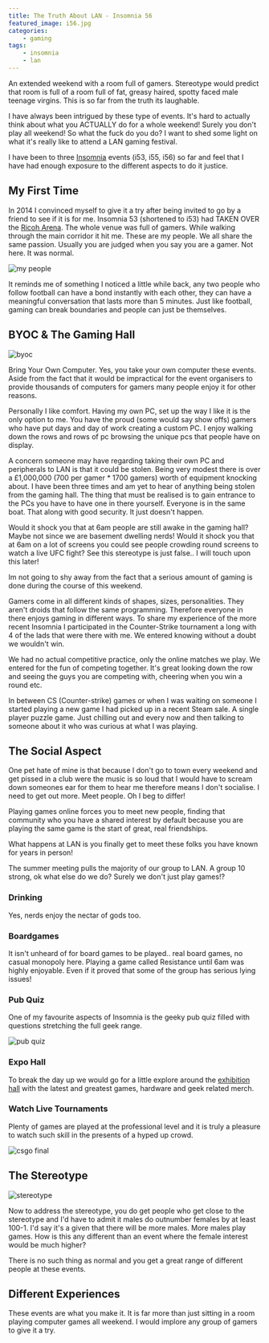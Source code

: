```yaml
---
title: The Truth About LAN - Insomnia 56
featured_image: i56.jpg
categories:
    - gaming
tags:
    - insomnia
    - lan
---
```

An extended weekend with a room full of gamers. Stereotype would predict that room is full of a room full of fat, greasy haired, spotty faced male teenage virgins. This is so far from the truth its laughable.

<!--more-->

I have always been intrigued by these type of events. It's hard to actually think about what you ACTUALLY do for a whole weekend! Surely you don't play all weekend! So what the fuck do you do? I want to shed some light on what it's really like to attend a LAN gaming festival. 

I have been to three [Insomnia](http://insomniagamingfestival.com) events (i53, i55, i56) so far and feel that I have had enough exposure to the different aspects to do it justice.

## My First Time
In 2014 I convinced myself to give it a try after being invited to go by a friend to see if it is for me. Insomnia 53 (shortened to i53) had TAKEN OVER the [Ricoh Arena](http://www.ricoharena.com/). The whole venue was full of gamers. While walking through the main corridor it hit me. These are my people. We all share the same passion. Usually you are judged when you say you are a gamer. Not here. It was normal.

![my people](/images/uploads/2015/12/my-people.gif)

It reminds me of something I noticed a little while back, any two people who follow football can have a bond instantly with each other, they can have a meaningful conversation that lasts more than 5 minutes. Just like football, gaming can break boundaries and people can just be themselves.

## BYOC & The Gaming Hall

![byoc](/images/uploads/2015/12/lan-hall.jpg)

Bring Your Own Computer. Yes, you take your own computer these events. Aside from the fact that it would be impractical for the event organisers to provide thousands of computers for gamers many people enjoy it for other reasons. 

Personally I like comfort. Having my own PC, set up the way I like it is the only option to me. You have the proud (some would say show offs) gamers who have put days and day of work creating a custom PC. I enjoy walking down the rows and rows of pc browsing the unique pcs that people have on display.

A concern someone may have regarding taking their own PC and peripherals to LAN is that it could be stolen. Being very modest there is over a £1,000,000 (700 per gamer * 1700 gamers) worth of equipment knocking about. I have been three times and am yet to hear of anything being stolen from the gaming hall. The thing that must be realised is to gain entrance to the PCs you have to have one in there yourself. Everyone is in the same boat. That along with good security. It just doesn't happen. 

Would it shock you that at 6am people are still awake in the gaming hall? Maybe not since we are basement dwelling nerds! Would it shock you that at 6am on a lot of screens you could see people crowding round screens to watch a live UFC fight? See this stereotype is just false.. I will touch upon this later!

Im not going to shy away from the fact that a serious amount of gaming is done during the course of this weekend. 

Gamers come in all different kinds of shapes, sizes, personalities. They aren't droids that follow the same programming. Therefore everyone in there enjoys gaming in different ways. To share my experience of the more recent Insomnia I participated in the Counter-Strike tournament a long with 4 of the lads that were there with me. We entered knowing without a doubt we wouldn't win. 

We had no actual competitive practice, only the online matches we play. We entered for the fun of competing together. It's great looking down the row and seeing the guys you are competing with, cheering when you win a round etc. 

In between CS (Counter-strike) games or when I was waiting on someone I started playing a new game I had picked up in a recent Steam sale. A single player puzzle game. Just chilling out and every now and then talking to someone about it who was curious at what I was playing. 

## The Social Aspect
One pet hate of mine is that because I don't go to town every weekend and get pissed in a club were the music is so loud that I would have to scream down someones ear for them to hear me therefore means I don't socialise. I need to get out more. Meet people. Oh I beg to differ!

Playing games online forces you to meet new people, finding that community who you have a shared interest by default because you are playing the same game is the start of great, real friendships. 

What happens at LAN is you finally get to meet these folks you have known for years in person! 

The summer meeting pulls the majority of our group to LAN. A group 10 strong, ok what else do we do? Surely we don't just play games!?

### Drinking
Yes, nerds enjoy the nectar of gods too. 

### Boardgames
It isn't unheard of for board games to be played.. real board games, no casual monopoly here. Playing a game called Resistance until 6am was highly enjoyable. Even if it proved that some of the group has serious lying issues!

### Pub Quiz
One of my favourite aspects of Insomnia is the geeky pub quiz filled with questions stretching the full geek range. 

![pub quiz](/images/uploads/2015/12/pub-quiz.jpg)

### Expo Hall 
To break the day up we would go for a little explore around the [exhibition hall][expo] with the latest and greatest games, hardware and geek related merch. 
 
 [expo]: https://www.flickr.com/photos/mpuk/albums/72157662285747386
 
### Watch Live Tournaments 
Plenty of games are played at the professional level and it is truly a pleasure to watch such skill in the presents of a hyped up crowd. 

![csgo final](/images/uploads/2015/12/csgo.jpg)

## The Stereotype

![stereotype](/images/uploads/2015/12/stereotype.jpg)

Now to address the stereotype, you do get people who get close to the stereotype and I'd have to admit it males do outnumber females by at least 100-1. I'd say it's a given that there will be more males. More males play games. How is this any different than an event where the female interest would be much higher? 

There is no such thing as normal and you get a great range of different people at these events. 

## Different Experiences

These events are what you make it. It is far more than just sitting in a room playing computer games all weekend. I would implore any group of gamers to give it a try.